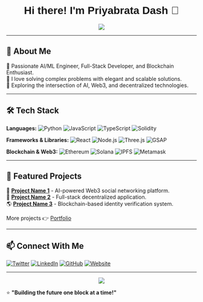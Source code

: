 
<h1 align="center" style="font-family: 'Orbitron', sans-serif;">Hi there! I'm Priyabrata Dash 👋</h1>

<p align="center">
  <img src="https://readme-typing-svg.herokuapp.com?font=Orbitron&size=22&duration=3000&pause=1000&color=F75C7E&center=true&vCenter=true&width=500&lines=AI%2FML+Engineer+%7C+Full-Stack+Developer;Blockchain+Enthusiast+%7C+Tech+Innovator;Building+the+future+one+block+at+a+time" />
</p>

---

## 🚀 About Me

🔹 Passionate AI/ML Engineer, Full-Stack Developer, and Blockchain Enthusiast.<br>
🔹 I love solving complex problems with elegant and scalable solutions.<br>
🔹 Exploring the intersection of AI, Web3, and decentralized technologies.<br>

---

## 🛠️ Tech Stack

**Languages:** ![Python](https://img.shields.io/badge/-Python-3776AB?style=flat&logo=python&logoColor=white) ![JavaScript](https://img.shields.io/badge/-JavaScript-F7DF1E?style=flat&logo=javascript&logoColor=black) ![TypeScript](https://img.shields.io/badge/-TypeScript-3178C6?style=flat&logo=typescript&logoColor=white) ![Solidity](https://img.shields.io/badge/-Solidity-363636?style=flat&logo=solidity&logoColor=white)<br>

**Frameworks & Libraries:** ![React](https://img.shields.io/badge/-React-61DAFB?style=flat&logo=react&logoColor=black) ![Node.js](https://img.shields.io/badge/-Node.js-339933?style=flat&logo=node.js&logoColor=white) ![Three.js](https://img.shields.io/badge/-Three.js-000000?style=flat&logo=three.js&logoColor=white) ![GSAP](https://img.shields.io/badge/-GSAP-88CE02?style=flat&logoColor=white)<br>

**Blockchain & Web3:** ![Ethereum](https://img.shields.io/badge/-Ethereum-3C3C3D?style=flat&logo=ethereum&logoColor=white) ![Solana](https://img.shields.io/badge/-Solana-9945FF?style=flat&logo=solana&logoColor=white) ![IPFS](https://img.shields.io/badge/-IPFS-65C2CB?style=flat&logo=ipfs&logoColor=white) ![Metamask](https://img.shields.io/badge/-Metamask-F6851B?style=flat&logo=metamask&logoColor=white)<br>

---

## 🌟 Featured Projects

🚀 [**Project Name 1**](https://github.com/yourproject1) - AI-powered Web3 social networking platform.<br>
🔗 [**Project Name 2**](https://github.com/yourproject2) - Full-stack decentralized application.<br>
🌎 [**Project Name 3**](https://github.com/yourproject3) - Blockchain-based identity verification system.<br>

More projects 👉 [Portfolio](https://yourportfolio.com)

---

## 📫 Connect With Me

[![Twitter](https://img.shields.io/badge/-Twitter-1DA1F2?style=flat&logo=twitter&logoColor=white)](https://twitter.com/yourhandle)
[![LinkedIn](https://img.shields.io/badge/-LinkedIn-0077B5?style=flat&logo=linkedin&logoColor=white)](https://linkedin.com/in/yourhandle)
[![GitHub](https://img.shields.io/badge/-GitHub-181717?style=flat&logo=github&logoColor=white)](https://github.com/yourhandle)
[![Website](https://img.shields.io/badge/-Website-FF5733?style=flat&logo=Google-Chrome&logoColor=white)](https://yourwebsite.com)

---

<p align="center">
  <img src="https://github-readme-streak-stats.herokuapp.com/?user=yourhandle&theme=radical&hide_border=true"/>
</p>

⭐️ **"Building the future one block at a time!"**
```
